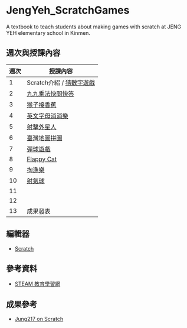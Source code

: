 # JengYeh_ScratchGames
A textbook to teach students about making games with scratch  at JENG YEH elementary school in Kinmen.

## 週次與授課內容

| 週次 | 授課內容 |
| ---- | ------------------------------ |
| 1    | Scratch介紹 / [猜數字遊戲](/week1) |
| 2    | [九九乘法快問快答](/week2) |
| 3    | [猴子接香蕉](/week3) |
| 4    | [英文字母消消樂](/week4) |
| 5    | [射擊外星人](/week5) |
| 6    | [臺灣地圖拼圖](/week6) |
| 7    | [彈球遊戲](/week7) |
| 8    | [Flappy Cat](/week8) |
| 9    | [掏漁樂](/week9) |
| 10   | [射氣球](/week10) |
| 11   | [](/week11) |
| 12   | [](/week12) |
| 13   | 成果發表 |

## 編輯器
- [Scratch](https://scratch.mit.edu/)

## 參考資料
- [STEAM 教育學習網](https://steam.oxxostudio.tw/category/scratch/index.html)

## 成果參考
* [Jung217 on Scratch](https://scratch.mit.edu/users/Jung217/)

